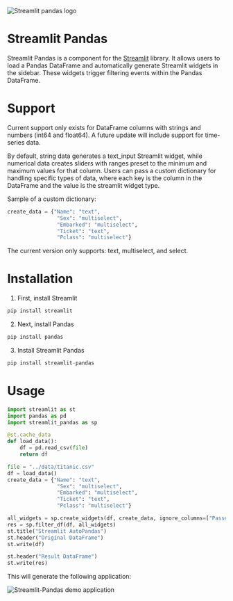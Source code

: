 ![Streamlit pandas logo](https://github.com/wjbmattingly/streamlit-pandas/raw/main/images/streamlit-pandas-logo-blue.png)

# Streamlit Pandas
Streamlit Pandas is a component for the [Streamlit](https://streamlit.io/) library. It allows users to load a Pandas DataFrame and automatically generate Streamlit widgets in the sidebar. These widgets trigger filtering events within the Pandas DataFrame.

# Support
Current support only exists for DataFrame columns with strings and numbers (int64 and float64). A future update will include support for time-series data.

By default, string data generates a text_input Streamlit widget, while numerical data creates sliders with ranges preset to the minimum and maximum values for that column. Users can pass a custom dictionary for handling specific types of data, where each key is the column in the DataFrame and the value is the streamlit widget type.

Sample of a custom dictionary:

```python
create_data = {"Name": "text",
                "Sex": "multiselect",
                "Embarked": "multiselect",
                "Ticket": "text",
                "Pclass": "multiselect"}
```
The current version only supports: text, multiselect, and select.

# Installation
1. First, install Streamlit
```python
pip install streamlit
```
2. Next, install Pandas
```python
pip install pandas
```
3. Install Streamlit Pandas
```python
pip install streamlit-pandas
```

# Usage
```python
import streamlit as st
import pandas as pd
import streamlit_pandas as sp

@st.cache_data
def load_data():
    df = pd.read_csv(file)
    return df

file = "../data/titanic.csv"
df = load_data()
create_data = {"Name": "text",
                "Sex": "multiselect",
                "Embarked": "multiselect",
                "Ticket": "text",
                "Pclass": "multiselect"}

all_widgets = sp.create_widgets(df, create_data, ignore_columns=["PassengerId"])
res = sp.filter_df(df, all_widgets)
st.title("Streamlit AutoPandas")
st.header("Original DataFrame")
st.write(df)

st.header("Result DataFrame")
st.write(res)
```
This will generate the following application:

![Streamlit-Pandas demo application](https://github.com/wjbmattingly/streamlit-pandas/raw/main/images/streamlit-pandas-app.jpg)
